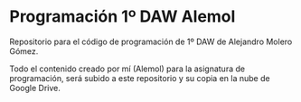 # Programación 1º DAW Alemol
Repositorio para el código de programación de 1º DAW de Alejandro Molero Gómez.

Todo el contenido creado por mí (Alemol) para la asignatura de programación, será subido a este repositorio y su copia en la nube de Google Drive. 

